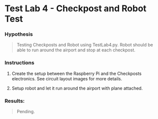 # Test Lab 4 - Checkpost and Robot Test

### Hypothesis

> Testing Checkposts and Robot using TestLab4.py. Robot should be able to run around the airport and stop at each checkpost.

### Instructions

1. Create the setup between the Raspberry Pi and the Checkposts electronics. See circuit layout images for more details.

1. Setup robot and let it run around the airport with plane attached.

### Results:

> Pending.